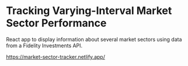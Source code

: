 # Tracking Varying-Interval Market Sector Performance
React app to display information about several market sectors using data from a Fidelity Investments API.

https://market-sector-tracker.netlify.app/